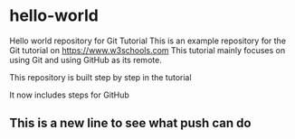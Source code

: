 # hello-world
Hello world repository for Git Tutorial
This is an example repository for the Git tutorial on https://www.w3schools.com
This tutorial mainly focuses on using Git and using GitHub as its remote.

This repository is built step by step in the tutorial

It now includes steps for GitHub

## This is a new line to see what push can do